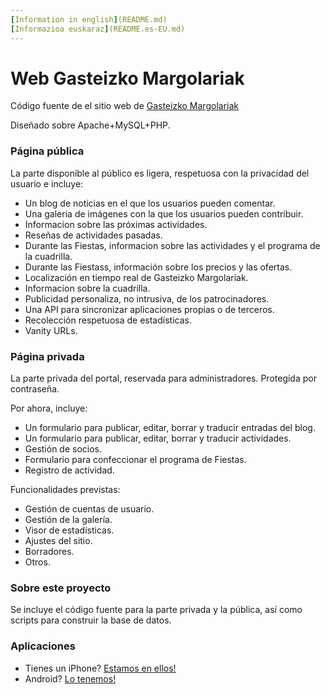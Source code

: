 ```yaml
---
[Information in english](README.md) 
[Informazioa euskaraz](README.es-EU.md)
---
```


# Web Gasteizko Margolariak #

Código fuente de el sitio web de [Gasteizko Margolariak](https://margolariak.com/)

Diseñado sobre Apache+MySQL+PHP.

### Página pública ###

La parte disponible al público es ligera, respetuosa con la privacidad del usuario e incluye:

* Un blog de noticias en el que los usuarios pueden comentar.
* Una galeria de imágenes con la que los usuarios pueden contribuir.
* Informacion sobre las próximas actividades.
* Reseñas de actividades pasadas.
* Durante las Fiestas, informacion sobre las actividades y el programa de la cuadrilla.
* Durante las Fiestass, información sobre los precios y las ofertas.
* Localización en tiempo real de Gasteizko Margolariak.
* Informacion sobre la cuadrilla.
* Publicidad personaliza, no intrusiva, de los patrocinadores.
* Una API para sincronizar aplicaciones propias o de terceros.
* Recolección respetuosa de estadísticas.
* Vanity URLs.


### Página privada ###

La parte privada del portal, reservada para administradores. Protegida por contraseña.

Por ahora, incluye:

* Un formulario para publicar, editar, borrar y traducir entradas del blog.
* Un formulario para publicar, editar, borrar y traducir actividades.
* Gestión de socios.
* Formulario para confeccionar el programa de Fiestas.
* Registro de actividad.

Funcionalidades previstas:

* Gestión de cuentas de usuario.
* Gestión de la galería.
* Visor de estadísticas.
* Ajustes del sitio.
* Borradores.
* Otros.


### Sobre este proyecto ###

Se incluye el código fuente para la parte privada y la pública, así como scripts para construir la base de datos.


### Aplicaciones ###

* Tienes un iPhone? [Estamos en ellos!](https://github.com/GasteizkoMargolariak/GasteizkoMargolariakIOSApp) 
* Android? [Lo tenemos!](https://github.com/GasteizkoMargolariak/GasteizkoMargolariakApp)
